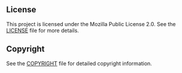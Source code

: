 ## License

This project is licensed under the Mozilla Public License 2.0. See the [LICENSE](LICENSE) file for more details.

## Copyright

See the [COPYRIGHT](COPYRIGHT) file for detailed copyright information.
